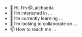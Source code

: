 - 👋 Hi, I’m @Lalchadda
- 👀 I’m interested in ...
- 🌱 I’m currently learning ...
- 💞️ I’m looking to collaborate on ...
- 📫 How to reach me ...

<!---
Lalchadda/Lalchadda is a ✨ special ✨ repository because its `README.md` (this file) appears on your GitHub profile.
You can click the Preview link to take a look at your changes.
-
